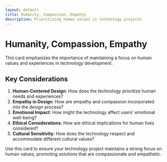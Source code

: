 ```yaml
---
layout: default
title: Humanity, Compassion, Empathy
description: Prioritizing human values in technology projects
---
```


# Humanity, Compassion, Empathy

This card emphasizes the importance of maintaining a focus on human values and experiences in technology development.

## Key Considerations

1. **Human-Centered Design**: How does the technology prioritize human needs and experiences?
2. **Empathy in Design**: How are empathy and compassion incorporated into the design process?
3. **Emotional Impact**: How might the technology affect users' emotional well-being?
4. **Ethical Considerations**: How are ethical implications for human lives considered?
5. **Cultural Sensitivity**: How does the technology respect and accommodate different cultural values?

Use this card to ensure your technology project maintains a strong focus on human values, promoting solutions that are compassionate and empathetic.
